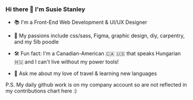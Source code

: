 ### Hi there 👋 I'm Susie Stanley

- 📚 I'm a Front-End Web Development & UI/UX Designer

- 🐩 My passions include css/sass, Figma, graphic design, diy, carpentry, and my 5lb poodle

- 🛠 Fun fact: I'm a Canadian-American 🇨🇦 🇺🇸 that speaks Hungarian 🇭🇺 and I can't live without my power tools! 

- 🚀 Ask me about my love of travel & learning new languages

P.S. My daily github work is on my company account so are not reflected in my contributions chart here :)
